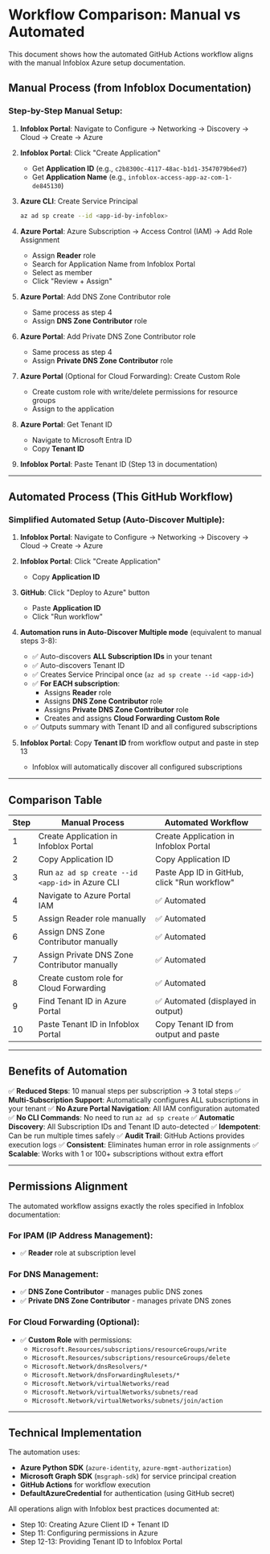 # Workflow Comparison: Manual vs Automated

This document shows how the automated GitHub Actions workflow aligns with the manual Infoblox Azure setup documentation.

## Manual Process (from Infoblox Documentation)

### Step-by-Step Manual Setup:

1. **Infoblox Portal**: Navigate to Configure → Networking → Discovery → Cloud → Create → Azure
2. **Infoblox Portal**: Click "Create Application"
   - Get **Application ID** (e.g., `c2b8300c-4117-48ac-b1d1-3547079b6ed7`)
   - Get **Application Name** (e.g., `infoblox-access-app-az-com-1-de845130`)

3. **Azure CLI**: Create Service Principal
   ```bash
   az ad sp create --id <app-id-by-infoblox>
   ```

4. **Azure Portal**: Azure Subscription → Access Control (IAM) → Add Role Assignment
   - Assign **Reader** role
   - Search for Application Name from Infoblox Portal
   - Select as member
   - Click "Review + Assign"

5. **Azure Portal**: Add DNS Zone Contributor role
   - Same process as step 4
   - Assign **DNS Zone Contributor** role

6. **Azure Portal**: Add Private DNS Zone Contributor role
   - Same process as step 4
   - Assign **Private DNS Zone Contributor** role

7. **Azure Portal** (Optional for Cloud Forwarding): Create Custom Role
   - Create custom role with write/delete permissions for resource groups
   - Assign to the application

8. **Azure Portal**: Get Tenant ID
   - Navigate to Microsoft Entra ID
   - Copy **Tenant ID**

9. **Infoblox Portal**: Paste Tenant ID (Step 13 in documentation)

---

## Automated Process (This GitHub Workflow)

### Simplified Automated Setup (Auto-Discover Multiple):

1. **Infoblox Portal**: Navigate to Configure → Networking → Discovery → Cloud → Create → Azure
2. **Infoblox Portal**: Click "Create Application"
   - Copy **Application ID**

3. **GitHub**: Click "Deploy to Azure" button
   - Paste **Application ID**
   - Click "Run workflow"

4. **Automation runs in Auto-Discover Multiple mode** (equivalent to manual steps 3-8):
   - ✅ Auto-discovers **ALL Subscription IDs** in your tenant
   - ✅ Auto-discovers Tenant ID
   - ✅ Creates Service Principal once (`az ad sp create --id <app-id>`)
   - ✅ **For EACH subscription**:
     - Assigns **Reader** role
     - Assigns **DNS Zone Contributor** role
     - Assigns **Private DNS Zone Contributor** role
     - Creates and assigns **Cloud Forwarding Custom Role**
   - ✅ Outputs summary with Tenant ID and all configured subscriptions

5. **Infoblox Portal**: Copy **Tenant ID** from workflow output and paste in step 13
   - Infoblox will automatically discover all configured subscriptions

---

## Comparison Table

| Step | Manual Process | Automated Workflow |
|------|---------------|-------------------|
| 1 | Create Application in Infoblox Portal | Create Application in Infoblox Portal |
| 2 | Copy Application ID | Copy Application ID |
| 3 | Run `az ad sp create --id <app-id>` in Azure CLI | Paste App ID in GitHub, click "Run workflow" |
| 4 | Navigate to Azure Portal IAM | ✅ Automated |
| 5 | Assign Reader role manually | ✅ Automated |
| 6 | Assign DNS Zone Contributor manually | ✅ Automated |
| 7 | Assign Private DNS Zone Contributor manually | ✅ Automated |
| 8 | Create custom role for Cloud Forwarding | ✅ Automated |
| 9 | Find Tenant ID in Azure Portal | ✅ Automated (displayed in output) |
| 10 | Paste Tenant ID in Infoblox Portal | Copy Tenant ID from output and paste |

---

## Benefits of Automation

✅ **Reduced Steps**: 10 manual steps per subscription → 3 total steps
✅ **Multi-Subscription Support**: Automatically configures ALL subscriptions in your tenant
✅ **No Azure Portal Navigation**: All IAM configuration automated
✅ **No CLI Commands**: No need to run `az ad sp create`
✅ **Automatic Discovery**: All Subscription IDs and Tenant ID auto-detected
✅ **Idempotent**: Can be run multiple times safely
✅ **Audit Trail**: GitHub Actions provides execution logs
✅ **Consistent**: Eliminates human error in role assignments
✅ **Scalable**: Works with 1 or 100+ subscriptions without extra effort

---

## Permissions Alignment

The automated workflow assigns exactly the roles specified in Infoblox documentation:

### For IPAM (IP Address Management):
- ✅ **Reader** role at subscription level

### For DNS Management:
- ✅ **DNS Zone Contributor** - manages public DNS zones
- ✅ **Private DNS Zone Contributor** - manages private DNS zones

### For Cloud Forwarding (Optional):
- ✅ **Custom Role** with permissions:
  - `Microsoft.Resources/subscriptions/resourceGroups/write`
  - `Microsoft.Resources/subscriptions/resourceGroups/delete`
  - `Microsoft.Network/dnsResolvers/*`
  - `Microsoft.Network/dnsForwardingRulesets/*`
  - `Microsoft.Network/virtualNetworks/read`
  - `Microsoft.Network/virtualNetworks/subnets/read`
  - `Microsoft.Network/virtualNetworks/subnets/join/action`

---

## Technical Implementation

The automation uses:
- **Azure Python SDK** (`azure-identity`, `azure-mgmt-authorization`)
- **Microsoft Graph SDK** (`msgraph-sdk`) for service principal creation
- **GitHub Actions** for workflow execution
- **DefaultAzureCredential** for authentication (using GitHub secret)

All operations align with Infoblox best practices documented at:
- Step 10: Creating Azure Client ID + Tenant ID
- Step 11: Configuring permissions in Azure
- Step 12-13: Providing Tenant ID to Infoblox Portal
